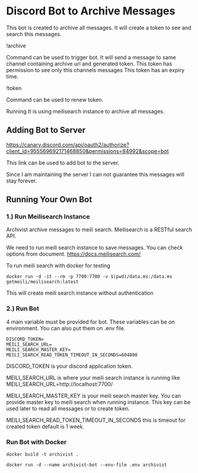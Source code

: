 Discord Bot to Archive Messages
============

This bot is created to archive all messages. It will create a token to see and search this messages. 

!archive

Command can be used to trigger bot. It will send a message to same channel containing archive url and generated token.
This token has permission to see only this channels messages
This token has an expiry time.

!token

Command can be used to renew token.

Running
It is using meilisearch instance to archive all messages.


Adding Bot to Server
------------
https://canary.discord.com/api/oauth2/authorize?client_id=955569692171468850&permissions=84992&scope=bot

This link can be used to add bot to the server.

Since I am maintaining the server I can not guarantee this messages will stay forever.

Running Your Own Bot
------------

### 1.) Run Meilisearch Instance ###
Archivist archive messages to meili search. Meilisearch is a RESTful search API.

We need to run meili search instance to save messages. You can check options from document. 
https://docs.meilisearch.com/

To run meili search with docker for testing
~~~
docker run -d -it --rm -p 7700:7700 -v $(pwd)/data.ms:/data.ms getmeili/meilisearch:latest
~~~

This will create meili search instance without authentication

### 2.) Run Bot ###
4 main variable must be provided for bot. These variables can be on environment. You can also put them on .env file.
~~~
DISCORD_TOKEN=
MEILI_SEARCH_URL=
MEILI_SEARCH_MASTER_KEY=
MEILI_SEARCH_READ_TOKEN_TIMEOUT_IN_SECONDS=604800
~~~

DISCORD_TOKEN is your discord application token.

MEILI_SEARCH_URL is where your meili search instance is running like
MEILI_SEARCH_URL=http://localhost:7700/

MEILI_SEARCH_MASTER_KEY is your meili search master key. You can provide master key to meili search when running instance.
This key can be used later to read all messages or to create token.

MEILI_SEARCH_READ_TOKEN_TIMEOUT_IN_SECONDS this is timeout for created token default is 1 week.

### Run Bot with Docker ###
~~~
docker build -t archivist .
~~~

~~~
docker run -d --name archivist-bot --env-file .env archivist
~~~